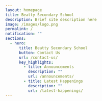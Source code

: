 ```yaml
---
layout: homepage
title: Beatty Secondary School
description: Brief site description here
image: /images/logo.png
permalink: /
notification: ""
sections:
  - hero:
      title: Beatty Secondary School
      button: Contact Us
      url: /contact-us/
      key_highlights:
        - title: Announcements
          description: ""
          url: /announcements/
        - title: Latest Happenings
          description: ""
          url: /latest-happenings/
---
```

